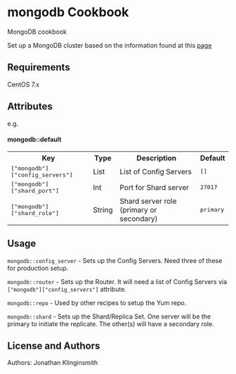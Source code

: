 mongodb Cookbook
================
MongoDB cookbook

Set up a MongoDB cluster based on the information found at this [page](http://docs.mongodb.org/manual/core/sharded-cluster-architectures-production/)

Requirements
------------
CentOS 7.x

Attributes
----------
e.g.
#### mongodb::default
<table>
  <tr>
    <th>Key</th>
    <th>Type</th>
    <th>Description</th>
    <th>Default</th>
  </tr>
  <tr>
    <td><tt>["mongodb"]["config_servers"]</tt></td>
    <td>List</td>
    <td>List of Config Servers</td>
    <td><tt>[]</tt></td>
  </tr>
  <tr>
    <td><tt>["mongodb"]["shard_port"]</tt></td>
    <td>Int</td>
    <td>Port for Shard server</td>
    <td><tt>27017</tt></td>
  </tr>
  <tr>
    <td><tt>["mongodb"]["shard_role"]</tt></td>
    <td>String</td>
    <td>Shard server role (primary or secondary)</td>
    <td><tt>primary</tt></td>
  </tr>
</table>

Usage
-----
`mongodb::config_server` - Sets up the Config Servers. Need three of these for production setup.

`mongodb::router` - Sets up the Router. It will need a list of Config Servers via `["mongodb"]["config_servers"]` attribute.

`mongodb::repo` - Used by other recipes to setup the Yum repo.

`mongodb::shard` - Sets up the Shard/Replica Set. One server will be the primary to initiate the replicate. The other(s) will have a secondary role. 

License and Authors
-------------------
Authors: Jonathan Klinginsmith
